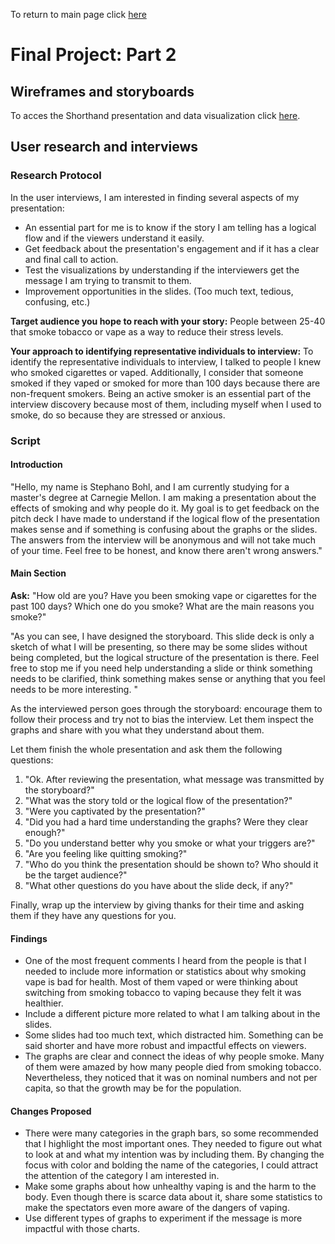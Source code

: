 To return to main page click [here](https://sbohljop.github.io/portfolio/) <br>

# Final Project: Part 2
## Wireframes and storyboards 

To acces the Shorthand presentation and data visualization click [here](https://preview.shorthand.com/a69sRiQt7Eq42Ojm).

## User research and interviews

### Research Protocol

In the user interviews, I am interested in finding several aspects of my presentation:

- An essential part for me is to know if the story I am telling has a logical flow and if the viewers understand it easily. 
- Get feedback about the presentation's engagement and if it has a clear and final call to action. 
- Test the visualizations by understanding if the interviewers get the message I am trying to transmit to them.
- Improvement opportunities in the slides. (Too much text, tedious, confusing, etc.)

**Target audience you hope to reach with your story:** People between 25-40 that smoke tobacco or vape as a way to reduce their stress levels.

**Your approach to identifying representative individuals to interview:** To identify the representative individuals to interview, I talked to people I knew who smoked cigarettes or vaped. Additionally, I consider that someone smoked if they vaped or smoked for more than 100 days because there are non-frequent smokers. Being an active smoker is an essential part of the interview discovery because most of them, including myself when I used to smoke, do so because they are stressed or anxious. 

### Script

#### Introduction
"Hello, my name is Stephano Bohl, and I am currently studying for a master's degree at Carnegie Mellon. I am making a presentation about the effects of smoking and why people do it. My goal is to get feedback on the pitch deck I have made to understand if the logical flow of the presentation makes sense and if something is confusing about the graphs or the slides. The answers from the interview will be anonymous and will not take much of your time. Feel free to be honest, and know there aren't wrong answers."

#### Main Section

**Ask:** "How old are you? Have you been smoking vape or cigarettes for the past 100 days? Which one do you smoke? What are the main reasons you smoke?" 

"As you can see, I have designed the storyboard. This slide deck is only a sketch of what I will be presenting, so there may be some slides without being completed, but the logical structure of the presentation is there. Feel free to stop me if you need help understanding a slide or think something needs to be clarified, think something makes sense or anything that you feel needs to be more interesting. " 

As the interviewed person goes through the storyboard: encourage them to follow their process and try not to bias the interview. Let them inspect the graphs and share with you what they understand about them. 

Let them finish the whole presentation and ask them the following questions:
1. "Ok. After reviewing the presentation, what message was transmitted by the storyboard?"
2. "What was the story told or the logical flow of the presentation?"
3. "Were you captivated by the presentation?"
4. "Did you had a hard time understanding the graphs? Were they clear enough?" 
5. "Do you understand better why you smoke or what your triggers are?" 
6. "Are you feeling like quitting smoking?" 
7. "Who do you think the presentation should be shown to? Who should it be the target audience?"
8. "What other questions do you have about the slide deck, if any?"

Finally, wrap up the interview by giving thanks for their time and asking them if they have any questions for you. 

#### Findings

- One of the most frequent comments I heard from the people is that I needed to include more information or statistics about why smoking vape is bad for health. Most of them vaped or were thinking about switching from smoking tobacco to vaping because they felt it was healthier. 
- Include a different picture more related to what I am talking about in the slides.
- Some slides had too much text, which distracted him. Something can be said shorter and have more robust and impactful effects on viewers.
- The graphs are clear and connect the ideas of why people smoke. Many of them were amazed by how many people died from smoking tobacco. Nevertheless, they noticed that it was on nominal numbers and not per capita, so that the growth may be for the population.   

#### Changes Proposed

- There were many categories in the graph bars, so some recommended that I highlight the most important ones. They needed to figure out what to look at and what my intention was by including them. By changing the focus with color and bolding the name of the categories, I could attract the attention of the category I am interested in.
- Make some graphs about how unhealthy vaping is and the harm to the body. Even though there is scarce data about it, share some statistics to make the spectators even more aware of the dangers of vaping. 
- Use different types of graphs to experiment if the message is more impactful with those charts.
